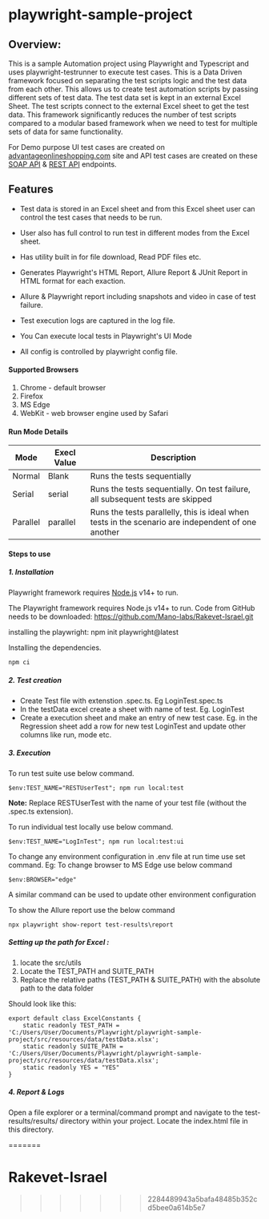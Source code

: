 # playwright-sample-project

## **Overview:**

This is a sample Automation project using Playwright and Typescript and uses playwright-testrunner to execute test cases. This is a Data Driven framework focused on separating the test scripts logic and the test data from each other. This allows us to create test automation scripts by passing different sets of test data. The test data set is kept in an external Excel Sheet. The test scripts connect to the external Excel sheet to get the test data. This framework significantly reduces the number of test scripts compared to a modular based framework when we need to test for multiple sets of data for same functionality.

For Demo purpose UI test cases are created on [advantageonlineshopping.com](http://advantageonlineshopping.com/) site and API test cases are created on these [SOAP API](https://www.advantageonlineshopping.com/accountservice/ws/accountservice.wsdl) & [REST API](https://fakestoreapi.com) endpoints.

## Features

- Test data is stored in an Excel sheet and from this Excel sheet user can control the test cases that needs to be run.
- User also has full control to run test in different modes from the Excel sheet.

- Has utility built in for file download, Read PDF files etc.
- Generates Playwright's HTML Report, Allure Report & JUnit Report in HTML format for each exaction. 
- Allure & Playwright report including snapshots and video in case of test failure.
- Test execution logs are captured in the log file.
- You Can execute local tests in Playwright's UI Mode
- All config is controlled by playwright config file.

#### Supported Browsers
1. Chrome - default browser
2. Firefox
3. MS Edge
4. WebKit - web browser engine used by Safari

#### Run Mode Details
| Mode | Execl Value |Description |
| ------ | ------ | ------ |
|Normal|Blank| 	Runs the tests sequentially|
|Serial|serial| 	Runs the tests sequentially. On test failure, all subsequent tests are skipped|
|Parallel|parallel| 	Runs the tests parallelly, this is ideal when tests in the scenario are independent of one another|

#### Steps to use
##### 1. Installation

Playwright framework requires [Node.js](https://nodejs.org/) v14+ to run.

The Playwright framework requires Node.js v14+ to run.
Code from GitHub needs to be downloaded: https://github.com/Mano-labs/Rakevet-Israel.git


installing the playwright: 
npm init playwright@latest

Installing the dependencies.
```sh
npm ci
```
##### 2. Test creation
- Create Test file with extenstion .spec.ts. Eg LoginTest.spec.ts
- In the testData excel create a sheet with name of test. Eg. LoginTest
- Create a execution sheet and make an entry of new test case. Eg. in the Regression sheet add a row for new test LoginTest and update other columns like run, mode etc.

##### 3. Execution
To run test suite use below command.
```
$env:TEST_NAME="RESTUserTest"; npm run local:test
```
**Note:** Replace RESTUserTest with the name of your test file (without the .spec.ts extension).

To run individual test locally use below command.
```
$env:TEST_NAME="LogInTest"; npm run local:test:ui
```

To change any environment configuration in .env file at run time use set command.
Eg: To change browser to MS Edge use below command

```
$env:BROWSER="edge"
```
A similar command can be used to update other environment configuration

To show the Allure report use the below command
```
npx playwright show-report test-results\report
```

##### Setting up the path for Excel : 
1. locate the src/utils
2. Locate the TEST_PATH and SUITE_PATH
3. Replace the relative paths (TEST_PATH  & SUITE_PATH) with the absolute path to the data folder

Should look like this: 
```
export default class ExcelConstants {
    static readonly TEST_PATH = 'C:/Users/User/Documents/Playwright/playwright-sample-project/src/resources/data/testData.xlsx';
    static readonly SUITE_PATH = 'C:/Users/User/Documents/Playwright/playwright-sample-project/src/resources/data/testData.xlsx';
    static readonly YES = "YES"
}
```

##### 4. Report & Logs
Open a file explorer or a terminal/command prompt and navigate to the test-results/results/ directory within your project.
Locate the index.html file in this directory.

=======
# Rakevet-Israel
>>>>>>> 2284489943a5bafa48485b352cd5bee0a614b5e7
